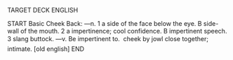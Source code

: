 TARGET DECK
ENGLISH

START
Basic
Cheek
Back: —n. 1 a side of the face below the eye. B side-wall of the mouth. 2 a impertinence; cool confidence. B impertinent speech. 3 slang buttock. —v. Be impertinent to.  cheek by jowl close together; intimate. [old english]
END
